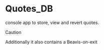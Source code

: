# Quotes_DB

console app to store, view and revert quotes.
> [!CAUTION]
> Additionally it also contains a Beavis-on-exit
